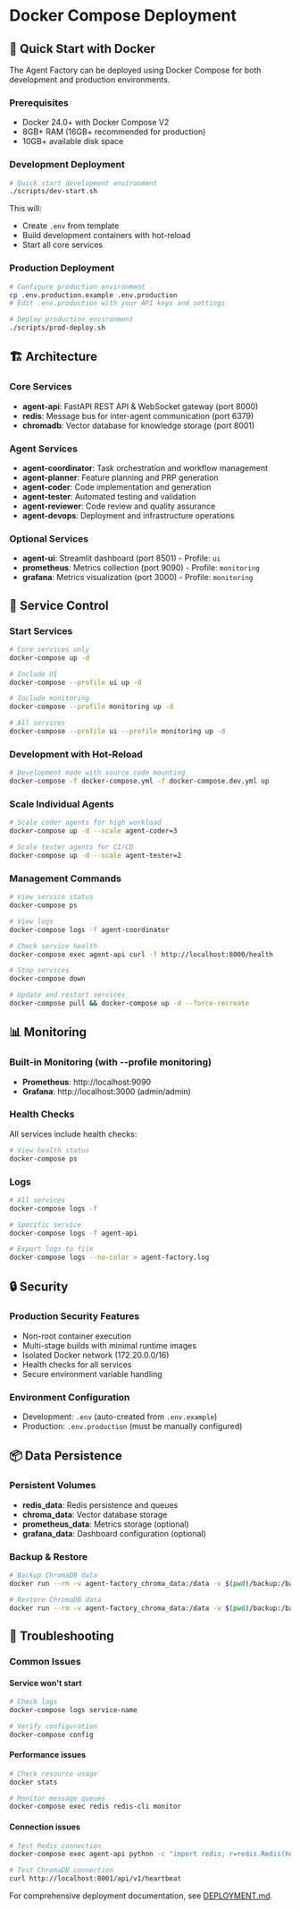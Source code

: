 # Docker Compose Deployment

## 🐳 Quick Start with Docker

The Agent Factory can be deployed using Docker Compose for both development and production environments.

### Prerequisites
- Docker 24.0+ with Docker Compose V2
- 8GB+ RAM (16GB+ recommended for production)
- 10GB+ available disk space

### Development Deployment

```bash
# Quick start development environment
./scripts/dev-start.sh
```

This will:
- Create `.env` from template
- Build development containers with hot-reload
- Start all core services

### Production Deployment

```bash
# Configure production environment
cp .env.production.example .env.production
# Edit .env.production with your API keys and settings

# Deploy production environment
./scripts/prod-deploy.sh
```

## 🏗️ Architecture

### Core Services
- **agent-api**: FastAPI REST API & WebSocket gateway (port 8000)
- **redis**: Message bus for inter-agent communication (port 6379)
- **chromadb**: Vector database for knowledge storage (port 8001)

### Agent Services
- **agent-coordinator**: Task orchestration and workflow management
- **agent-planner**: Feature planning and PRP generation
- **agent-coder**: Code implementation and generation
- **agent-tester**: Automated testing and validation
- **agent-reviewer**: Code review and quality assurance
- **agent-devops**: Deployment and infrastructure operations

### Optional Services
- **agent-ui**: Streamlit dashboard (port 8501) - Profile: `ui`
- **prometheus**: Metrics collection (port 9090) - Profile: `monitoring`
- **grafana**: Metrics visualization (port 3000) - Profile: `monitoring`

## 🔧 Service Control

### Start Services
```bash
# Core services only
docker-compose up -d

# Include UI
docker-compose --profile ui up -d

# Include monitoring
docker-compose --profile monitoring up -d

# All services
docker-compose --profile ui --profile monitoring up -d
```

### Development with Hot-Reload
```bash
# Development mode with source code mounting
docker-compose -f docker-compose.yml -f docker-compose.dev.yml up
```

### Scale Individual Agents
```bash
# Scale coder agents for high workload
docker-compose up -d --scale agent-coder=3

# Scale tester agents for CI/CD
docker-compose up -d --scale agent-tester=2
```

### Management Commands
```bash
# View service status
docker-compose ps

# View logs
docker-compose logs -f agent-coordinator

# Check service health
docker-compose exec agent-api curl -f http://localhost:8000/health

# Stop services
docker-compose down

# Update and restart services
docker-compose pull && docker-compose up -d --force-recreate
```

## 📊 Monitoring

### Built-in Monitoring (with --profile monitoring)
- **Prometheus**: http://localhost:9090
- **Grafana**: http://localhost:3000 (admin/admin)

### Health Checks
All services include health checks:
```bash
# View health status
docker-compose ps
```

### Logs
```bash
# All services
docker-compose logs -f

# Specific service  
docker-compose logs -f agent-api

# Export logs to file
docker-compose logs --no-color > agent-factory.log
```

## 🔒 Security

### Production Security Features
- Non-root container execution
- Multi-stage builds with minimal runtime images
- Isolated Docker network (172.20.0.0/16)
- Health checks for all services
- Secure environment variable handling

### Environment Configuration
- Development: `.env` (auto-created from `.env.example`)
- Production: `.env.production` (must be manually configured)

## 📦 Data Persistence

### Persistent Volumes
- **redis_data**: Redis persistence and queues
- **chroma_data**: Vector database storage
- **prometheus_data**: Metrics storage (optional)
- **grafana_data**: Dashboard configuration (optional)

### Backup & Restore
```bash
# Backup ChromaDB data
docker run --rm -v agent-factory_chroma_data:/data -v $(pwd)/backup:/backup alpine tar czf /backup/chroma-backup.tar.gz /data

# Restore ChromaDB data  
docker run --rm -v agent-factory_chroma_data:/data -v $(pwd)/backup:/backup alpine tar xzf /backup/chroma-backup.tar.gz -C /
```

## 🚨 Troubleshooting

### Common Issues

#### Service won't start
```bash
# Check logs
docker-compose logs service-name

# Verify configuration
docker-compose config
```

#### Performance issues
```bash
# Check resource usage
docker stats

# Monitor message queues
docker-compose exec redis redis-cli monitor
```

#### Connection issues  
```bash
# Test Redis connection
docker-compose exec agent-api python -c "import redis; r=redis.Redis(host='redis'); print(r.ping())"

# Test ChromaDB connection
curl http://localhost:8001/api/v1/heartbeat
```

For comprehensive deployment documentation, see [DEPLOYMENT.md](DEPLOYMENT.md).
